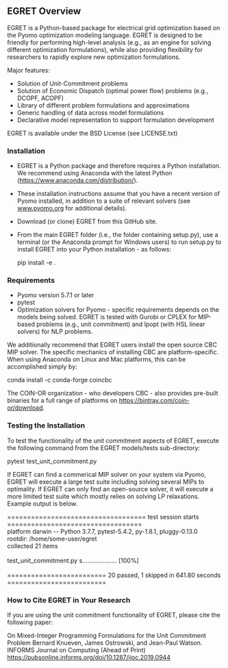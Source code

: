 ## EGRET Overview

EGRET is a Python-based package for electrical grid optimization based on the Pyomo optimization modeling language. EGRET is designed to be friendly for performing high-level analysis (e.g., as an engine for solving different optimization formulations), while also providing flexibility for researchers to rapidly explore new optimization formulations.

Major features:
* Solution of Unit-Commitment problems
* Solution of Economic Dispatch (optimal power flow) problems (e.g., DCOPF, ACOPF)
* Library of different problem formulations and approximations
* Generic handling of data across model formulations
* Declarative model representation to support formulation development

EGRET is available under the BSD License (see LICENSE.txt)

### Installation

* EGRET is a Python package and therefore requires a Python installation. We recommend using Anaconda with the latest Python (https://www.anaconda.com/distribution/).
* These installation instructions assume that you have a recent version of Pyomo installed, in addition to a suite of relevant solvers (see www.pyomo.org for additional details).
* Download (or clone) EGRET from this GitHub site.
* From the main EGRET folder (i.e., the folder containing setup.py), use a terminal (or the Anaconda prompt for Windows users) to run setup.py to install EGRET into your Python installation - as follows:

   pip install -e .

### Requirements

* Pyomo version 5.7.1 or later
* pytest
* Optimization solvers for Pyomo - specific requirements depends on the models being solved. EGRET is tested with Gurobi or CPLEX for MIP-based problems (e.g., unit commitment) and Ipopt (with HSL linear solvers) for NLP problems.

We additionally recommend that EGRET users install the open source CBC MIP solver. The specific mechanics of installing CBC are platform-specific. When using Anaconda on Linux and Mac platforms, this can be accomplished simply by:

   conda install -c conda-forge coincbc

The COIN-OR organization - who developers CBC - also provides pre-built binaries for a full range of platforms on https://bintray.com/coin-or/download.

### Testing the Installation

To test the functionality of the unit commitment aspects of EGRET, execute the following command from the EGRET models/tests sub-directory:

   pytest test_unit_commitment.py

If EGRET can find a commerical MIP solver on your system via Pyomo, EGRET will execute a large test suite including solving several MIPs to optimality. If EGRET can only find an open-source solver, it will execute a more limited test suite which mostly relies on solving LP relaxations. Example output is below.

=================================== test session starts ==================================<br/>
platform darwin -- Python 3.7.7, pytest-5.4.2, py-1.8.1, pluggy-0.13.0<br/>
rootdir: /home/some-user/egret<br/>
collected 21 items<br/>
<br/>
test_unit_commitment.py s....................                                       [100%]<br/>
<br/>
========================= 20 passed, 1 skipped in 641.80 seconds =========================<br/>


### How to Cite EGRET in Your Research

If you are using the unit commitment functionality of EGRET, please cite the following paper: 

On Mixed-Integer Programming Formulations for the Unit Commitment Problem
Bernard Knueven, James Ostrowski, and Jean-Paul Watson.
INFORMS Journal on Computing (Ahead of Print)
https://pubsonline.informs.org/doi/10.1287/ijoc.2019.0944
